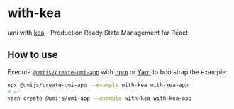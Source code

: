 # with-kea

umi with [kea](https://github.com/keajs/kea) - Production Ready State Management for React.

## How to use

Execute [`@umijs/create-umi-app`](https://github.com/umijs/umi/tree/3.x/packages/create-umi-app) with [npm](https://docs.npmjs.com/cli/init) or [Yarn](https://yarnpkg.com/lang/en/docs/cli/create/) to bootstrap the example:

```bash
npx @umijs/create-umi-app --example with-kea with-kea-app
# or
yarn create @umijs/umi-app --example with-kea with-kea-app
```
